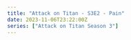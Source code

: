 ```yaml
---
title: "Attack on Titan - S3E2 - Pain"
date: 2023-11-06T23:22:00Z
series: ["Attack on Titan Season 3"]
---
```



<mux-player stream-type="on-demand"
  src="https://kp3d-my.sharepoint.com/personal/ryoo_kp3d_onmicrosoft_com/_layouts/15/download.aspx?share=EUAcBLgrMX1OuC8NKx4B238BVEf-bXEkFITpmEw2r4gQeg" prefer-playback="mse" controls>
  </mux-player>
  
  
  <script src="https://cdn.jsdelivr.net/npm/@mux/mux-player"></script>
  
 <script type="application/ld+json">
 {
  "@context": "https://schema.org/",
  "@type": "VideoObject",
  "name": "Attack on Titan - S3E2 - Pain",
  "contentUrl": "https://stream.mux.com/UnSwXGaD7Hzpzj2V100VePhc012NDayIHE020054C017Rpiw.m3u8",
  "thumbnailUrl": "https://www.themoviedb.org/t/p/original/rstHtpbEIoHnmxvsbNH7UlEPeEP.jpg?width=314&fit_mode=preserve&time=25",
  "uploadDate": "2023-11-06T23:22:00Z",
}

</script>
